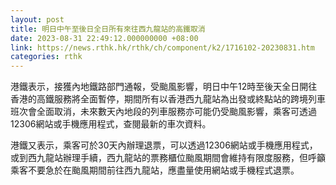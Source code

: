 ```yaml
---
layout: post
title: 明日中午至後日全日所有來往西九龍站的高鐵取消
date: 2023-08-31 22:49:12.000000000 +08:00
link: https://news.rthk.hk/rthk/ch/component/k2/1716102-20230831.htm
categories: rthk
---
```


港鐵表示，接獲內地鐵路部門通報，受颱風影響，明日中午12時至後天全日開往香港的高鐵服務將全面暫停，期間所有以香港西九龍站為出發或終點站的跨境列車班次會全面取消，未來數天內地段的列車服務亦可能仍受颱風影響，乘客可透過12306網站或手機應用程式，查閱最新的車次資料。

港鐵又表示，乘客可於30天內辦理退票，可以透過12306網站或手機應用程式，或到西九龍站辦理手續，西九龍站的票務櫃位颱風期間會維持有限度服務，但呼籲乘客不要急於在颱風期間前往西九龍站，應盡量使用網站或手機程式退票。
